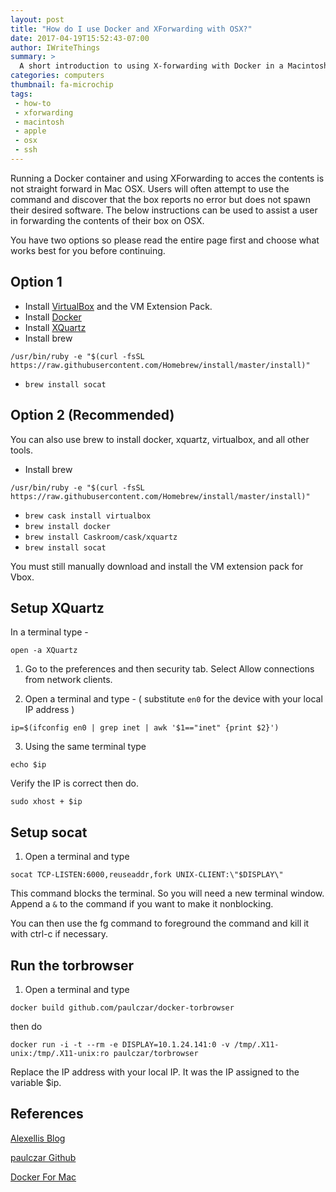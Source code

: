 ```yaml
---
layout: post
title: "How do I use Docker and XForwarding with OSX?"
date: 2017-04-19T15:52:43-07:00
author: IWriteThings
summary: >
  A short introduction to using X-forwarding with Docker in a Macintosh OSX Machine.
categories: computers
thumbnail: fa-microchip
tags:
 - how-to
 - xforwarding
 - macintosh
 - apple
 - osx
 - ssh
---
```


Running a Docker container and using XForwarding to acces the contents is not
straight forward in Mac OSX. Users will often attempt to use the command and
discover that the box reports no error but does not spawn their desired
software. The below instructions can be used to assist a user in forwarding the
contents of their box on OSX.

You have two options so please read the entire page first and choose what works
best for you before continuing.

## Option 1

* Install [VirtualBox](https://www.virtualbox.org/wiki/Downloads) and the VM Extension Pack.
* Install [Docker](https://www.docker.com/docker-mac)
* Install [XQuartz](https://www.xquartz.org/)
* Install brew

```
/usr/bin/ruby -e "$(curl -fsSL https://raw.githubusercontent.com/Homebrew/install/master/install)"
```

* `brew install socat`

## Option 2 (Recommended)

You can also use brew to install docker, xquartz, virtualbox, and all other tools.

* Install brew

```
/usr/bin/ruby -e "$(curl -fsSL https://raw.githubusercontent.com/Homebrew/install/master/install)"
```

* `brew cask install virtualbox`
* `brew install docker`
* `brew install Caskroom/cask/xquartz`
* `brew install socat`

You must still manually download and install the VM extension pack for Vbox.

## Setup XQuartz

In a terminal type -

`open -a XQuartz`

1. Go to the preferences and then security tab. Select Allow connections from network clients.

2. Open a terminal and type - ( substitute `en0` for the device with your local IP address )

`ip=$(ifconfig en0 | grep inet | awk '$1=="inet" {print $2}')`

3. Using the same terminal type

`echo $ip`

Verify the IP is correct then do.

`sudo xhost + $ip`

## Setup socat

1. Open a terminal and type

`socat TCP-LISTEN:6000,reuseaddr,fork UNIX-CLIENT:\"$DISPLAY\"`

This command blocks the terminal. So you will need a new terminal window.
Append a `&` to the command if you want to make it nonblocking.

You can then use the fg command to foreground the command and kill it with ctrl-c if necessary.

## Run the torbrowser

1. Open a terminal and type

`docker build github.com/paulczar/docker-torbrowser`

then do

```
docker run -i -t --rm -e DISPLAY=10.1.24.141:0 -v /tmp/.X11-unix:/tmp/.X11-unix:ro paulczar/torbrowser
```

Replace the IP address with your local IP. It was the IP assigned to the variable $ip.

## References

[Alexellis Blog](http://blog.alexellis.io/linux-desktop-on-mac/)

[paulczar Github](https://github.com/paulczar/docker-torbrowser)

[Docker For Mac](https://fredrikaverpil.github.io/2016/07/31/docker-for-mac-and-gui-applications/)
